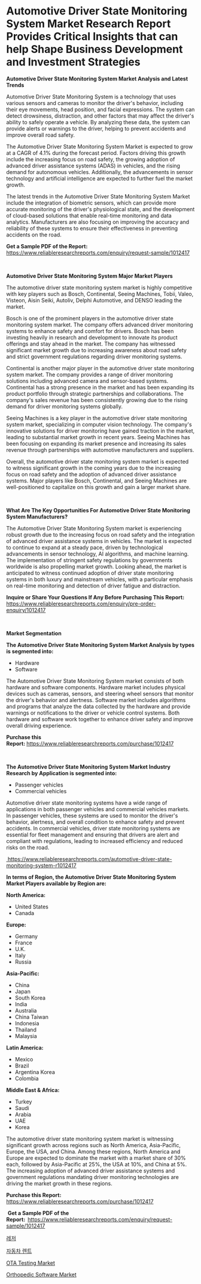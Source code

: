 <p><h1>Automotive Driver State Monitoring System Market Research Report Provides Critical Insights that can help Shape Business Development and Investment Strategies</h1></p><p><strong>Automotive Driver State Monitoring System Market Analysis and Latest Trends</strong></p>
<p><p>Automotive Driver State Monitoring System is a technology that uses various sensors and cameras to monitor the driver's behavior, including their eye movements, head position, and facial expressions. The system can detect drowsiness, distraction, and other factors that may affect the driver's ability to safely operate a vehicle. By analyzing these data, the system can provide alerts or warnings to the driver, helping to prevent accidents and improve overall road safety.</p><p>The Automotive Driver State Monitoring System Market is expected to grow at a CAGR of 4.1% during the forecast period. Factors driving this growth include the increasing focus on road safety, the growing adoption of advanced driver assistance systems (ADAS) in vehicles, and the rising demand for autonomous vehicles. Additionally, the advancements in sensor technology and artificial intelligence are expected to further fuel the market growth.</p><p>The latest trends in the Automotive Driver State Monitoring System Market include the integration of biometric sensors, which can provide more accurate monitoring of the driver's physiological state, and the development of cloud-based solutions that enable real-time monitoring and data analytics. Manufacturers are also focusing on improving the accuracy and reliability of these systems to ensure their effectiveness in preventing accidents on the road.</p></p>
<p><strong>Get a Sample PDF of the Report:&nbsp;</strong> <a href="https://www.reliableresearchreports.com/enquiry/request-sample/1012417">https://www.reliableresearchreports.com/enquiry/request-sample/1012417</a></p>
<p>&nbsp;</p>
<p><strong>Automotive Driver State Monitoring System Major Market Players</strong></p>
<p><p>The automotive driver state monitoring system market is highly competitive with key players such as Bosch, Continental, Seeing Machines, Tobii, Valeo, Visteon, Aisin Seiki, Autoliv, Delphi Automotive, and DENSO leading the market.</p><p>Bosch is one of the prominent players in the automotive driver state monitoring system market. The company offers advanced driver monitoring systems to enhance safety and comfort for drivers. Bosch has been investing heavily in research and development to innovate its product offerings and stay ahead in the market. The company has witnessed significant market growth due to increasing awareness about road safety and strict government regulations regarding driver monitoring systems.</p><p>Continental is another major player in the automotive driver state monitoring system market. The company provides a range of driver monitoring solutions including advanced camera and sensor-based systems. Continental has a strong presence in the market and has been expanding its product portfolio through strategic partnerships and collaborations. The company's sales revenue has been consistently growing due to the rising demand for driver monitoring systems globally.</p><p>Seeing Machines is a key player in the automotive driver state monitoring system market, specializing in computer vision technology. The company's innovative solutions for driver monitoring have gained traction in the market, leading to substantial market growth in recent years. Seeing Machines has been focusing on expanding its market presence and increasing its sales revenue through partnerships with automotive manufacturers and suppliers.</p><p>Overall, the automotive driver state monitoring system market is expected to witness significant growth in the coming years due to the increasing focus on road safety and the adoption of advanced driver assistance systems. Major players like Bosch, Continental, and Seeing Machines are well-positioned to capitalize on this growth and gain a larger market share.</p></p>
<p>&nbsp;</p>
<p><strong>What Are The Key Opportunities For Automotive Driver State Monitoring System Manufacturers?</strong></p>
<p><p>The Automotive Driver State Monitoring System market is experiencing robust growth due to the increasing focus on road safety and the integration of advanced driver assistance systems in vehicles. The market is expected to continue to expand at a steady pace, driven by technological advancements in sensor technology, AI algorithms, and machine learning. The implementation of stringent safety regulations by governments worldwide is also propelling market growth. Looking ahead, the market is anticipated to witness continued adoption of driver state monitoring systems in both luxury and mainstream vehicles, with a particular emphasis on real-time monitoring and detection of driver fatigue and distraction.</p></p>
<p><strong>Inquire or Share Your Questions If Any Before Purchasing This Report:</strong> <a href="https://www.reliableresearchreports.com/enquiry/pre-order-enquiry/1012417">https://www.reliableresearchreports.com/enquiry/pre-order-enquiry/1012417</a></p>
<p>&nbsp;</p>
<p><strong>Market Segmentation</strong></p>
<p><strong>The Automotive Driver State Monitoring System Market Analysis by types is segmented into:</strong></p>
<p><ul><li>Hardware</li><li>Software</li></ul></p>
<p><p>The Automotive Driver State Monitoring System market consists of both hardware and software components. Hardware market includes physical devices such as cameras, sensors, and steering wheel sensors that monitor the driver's behavior and alertness. Software market includes algorithms and programs that analyze the data collected by the hardware and provide warnings or notifications to the driver or vehicle control systems. Both hardware and software work together to enhance driver safety and improve overall driving experience.</p></p>
<p><strong>Purchase this Report:&nbsp;</strong><a href="https://www.reliableresearchreports.com/purchase/1012417">https://www.reliableresearchreports.com/purchase/1012417</a></p>
<p>&nbsp;</p>
<p><strong>The Automotive Driver State Monitoring System Market Industry Research by Application is segmented into:</strong></p>
<p><ul><li>Passenger vehicles</li><li>Commercial vehicles</li></ul></p>
<p><p>Automotive driver state monitoring systems have a wide range of applications in both passenger vehicles and commercial vehicles markets. In passenger vehicles, these systems are used to monitor the driver's behavior, alertness, and overall condition to enhance safety and prevent accidents. In commercial vehicles, driver state monitoring systems are essential for fleet management and ensuring that drivers are alert and compliant with regulations, leading to increased efficiency and reduced risks on the road.</p></p>
<p><a href="https://www.reliableresearchreports.com/automotive-driver-state-monitoring-system-r1012417">&nbsp;https://www.reliableresearchreports.com/automotive-driver-state-monitoring-system-r1012417</a></p>
<p><strong>In terms of Region, the Automotive Driver State Monitoring System Market Players available by Region are:</strong></p>
<p>
    <p> <strong> North America: </strong>
        <ul>
            <li>United States</li>
            <li>Canada</li>
        </ul>
        </p> 
    <p> <strong> Europe: </strong>
        <ul>
            <li>Germany</li>
            <li>France</li>
            <li>U.K.</li>
            <li>Italy</li>
            <li>Russia</li>
        </ul>
        </p> 
    <p> <strong> Asia-Pacific: </strong>
        <ul>
            <li>China</li>
            <li>Japan</li>
            <li>South Korea</li>
            <li>India</li>
            <li>Australia</li>
            <li>China Taiwan</li>
            <li>Indonesia</li>
            <li>Thailand</li>
            <li>Malaysia</li>
        </ul>
        </p> 
    <p> <strong> Latin America: </strong>
        <ul>
            <li>Mexico</li>
            <li>Brazil</li>
            <li>Argentina Korea</li>
            <li>Colombia</li>
        </ul>
        </p> 
    <p> <strong> Middle East & Africa: </strong>
        <ul>
            <li>Turkey</li>
            <li>Saudi</li>
            <li>Arabia</li>
            <li>UAE</li>
            <li>Korea</li>
        </ul>
    </p>
    </p>
<p><p>The automotive driver state monitoring system market is witnessing significant growth across regions such as North America, Asia-Pacific, Europe, the USA, and China. Among these regions, North America and Europe are expected to dominate the market with a market share of 30% each, followed by Asia-Pacific at 25%, the USA at 10%, and China at 5%. The increasing adoption of advanced driver assistance systems and government regulations mandating driver monitoring technologies are driving the market growth in these regions.</p></p>
<p><strong>Purchase this Report: </strong><a href="https://www.reliableresearchreports.com/purchase/1012417">https://www.reliableresearchreports.com/purchase/1012417</a></p>
<p>&nbsp;<strong>Get a Sample PDF of the Report:&nbsp;&nbsp;</strong><a href="https://www.reliableresearchreports.com/enquiry/request-sample/1012417">https://www.reliableresearchreports.com/enquiry/request-sample/1012417</a></p>
<p><strong></strong></p>
<p><p><a href="https://github.com/khytkeqagplkzqvh/Market-Research-Report-List-2/blob/main/441739650258.md">레저</a></p><p><a href="https://github.com/TimmyMann6767/Market-Research-Report-List-1/blob/main/745909550259.md">자동차 렌트</a></p><p><a href="https://www.linkedin.com/pulse/ota-testing-market-analysis-its-cagr-segmentation-global-industry-qofbf">OTA Testing Market</a></p><p><a href="https://www.linkedin.com/pulse/orthopedic-software-market-share-evolution-growth-trends-ajrcf">Orthopedic Software Market</a></p></p>